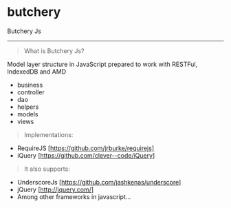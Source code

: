butchery
========

Butchery Js
***

> What is Butchery Js?

Model layer structure in JavaScript prepared to work with RESTFul, IndexedDB and AMD

* business
* controller
* dao
* helpers
* models
* views

> Implementations:

* RequireJS [https://github.com/jrburke/requirejs]
* iQuery [https://github.com/clever--code/iQuery]

> It also supports:

* UnderscoreJs [https://github.com/jashkenas/underscore]
* jQuery [http://jquery.com/]
* Among other frameworks in javascript...
